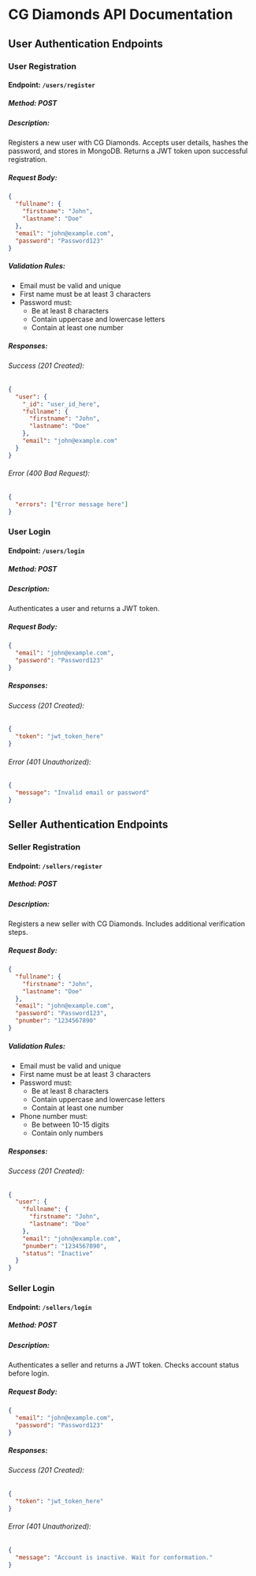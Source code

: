 # CG Diamonds API Documentation

## User Authentication Endpoints

### User Registration

#### Endpoint: `/users/register`

##### Method: POST

##### Description:
Registers a new user with CG Diamonds. Accepts user details, hashes the password, and stores in MongoDB. Returns a JWT token upon successful registration.

##### Request Body:
```json
{
  "fullname": {
    "firstname": "John",
    "lastname": "Doe"
  },
  "email": "john@example.com",
  "password": "Password123"
}
```

##### Validation Rules:
- Email must be valid and unique
- First name must be at least 3 characters
- Password must:
  - Be at least 8 characters
  - Contain uppercase and lowercase letters
  - Contain at least one number

##### Responses:

###### Success (201 Created):
```json
{
  "user": {
    "_id": "user_id_here",
    "fullname": {
      "firstname": "John",
      "lastname": "Doe"
    },
    "email": "john@example.com"
  }
}
```

###### Error (400 Bad Request):
```json
{
  "errors": ["Error message here"]
}
```

### User Login

#### Endpoint: `/users/login`

##### Method: POST

##### Description:
Authenticates a user and returns a JWT token.

##### Request Body:
```json
{
  "email": "john@example.com",
  "password": "Password123"
}
```

##### Responses:

###### Success (201 Created):
```json
{
  "token": "jwt_token_here"
}
```

###### Error (401 Unauthorized):
```json
{
  "message": "Invalid email or password"
}
```

## Seller Authentication Endpoints

### Seller Registration

#### Endpoint: `/sellers/register`

##### Method: POST

##### Description:
Registers a new seller with CG Diamonds. Includes additional verification steps.

##### Request Body:
```json
{
  "fullname": {
    "firstname": "John",
    "lastname": "Doe"
  },
  "email": "john@example.com",
  "password": "Password123",
  "pnumber": "1234567890"
}
```

##### Validation Rules:
- Email must be valid and unique
- First name must be at least 3 characters
- Password must:
  - Be at least 8 characters
  - Contain uppercase and lowercase letters
  - Contain at least one number
- Phone number must:
  - Be between 10-15 digits
  - Contain only numbers

##### Responses:

###### Success (201 Created):
```json
{
  "user": {
    "fullname": {
      "firstname": "John",
      "lastname": "Doe"
    },
    "email": "john@example.com",
    "pnumber": "1234567890",
    "status": "Inactive"
  }
}
```

### Seller Login

#### Endpoint: `/sellers/login`

##### Method: POST

##### Description:
Authenticates a seller and returns a JWT token. Checks account status before login.

##### Request Body:
```json
{
  "email": "john@example.com",
  "password": "Password123"
}
```

##### Responses:

###### Success (201 Created):
```json
{
  "token": "jwt_token_here"
}
```

###### Error (401 Unauthorized):
```json
{
  "message": "Account is inactive. Wait for conformation."
}
```


